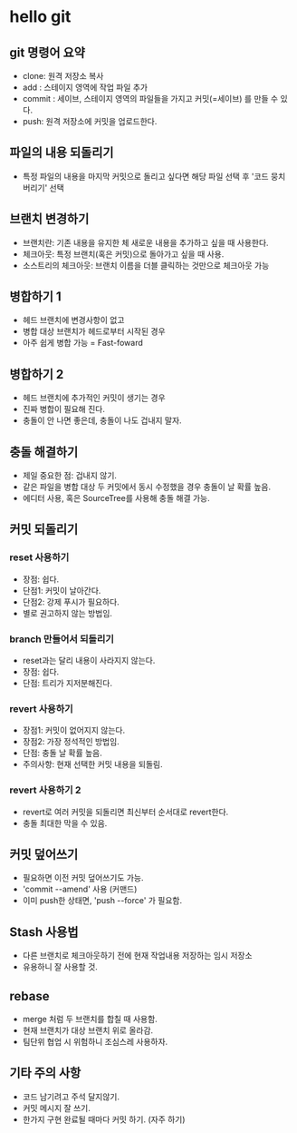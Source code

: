 # hello git

## git 명령어 요약

- clone: 원격 저장소 복사
- add : 스테이지 영역에 작업 파일 추가
- commit : 세이브, 스테이지 영역의 파일들을 가지고 커밋(=세이브) 를 만들 수 있다.
- push: 원격 저장소에 커밋을 업로드한다.

## 파일의 내용 되돌리기

- 특정 파일의 내용을 마지막 커밋으로 돌리고 싶다면 해당 파일 선택 후 '코드 뭉치 버리기' 선택

## 브랜치 변경하기

- 브랜치란: 기존 내용을 유지한 체 새로운 내용을 추가하고 싶을 때 사용한다.
- 체크아웃: 특정 브랜치(혹은 커밋)으로 돌아가고 싶을 때 사용.
- 소스트리의 체크아웃: 브랜치 이름을 더블 클릭하는 것만으로 체크아웃 가능

## 병합하기 1

- 헤드 브랜치에 변경사항이 없고
- 병합 대상 브랜치가 헤드로부터 시작된 경우
- 아주 쉽게 병합 가능 = Fast-foward

## 병합하기 2

- 헤드 브랜치에 추가적인 커밋이 생기는 경우
- 진짜 병합이 필요해 진다.
- 충돌이 안 나면 좋은데, 충돌이 나도 겁내지 말자.

## 충돌 해결하기

- 제일 중요한 점: 겁내지 않기.
- 같은 파일을 병합 대상 두 커밋에서 동시 수정했을 경우 충돌이 날 확률 높음.
- 에디터 사용, 혹은 SourceTree를 사용해 충돌 해결 가능.

## 커밋 되돌리기

### reset 사용하기

- 장점: 쉽다.
- 단점1: 커밋이 날아간다.
- 단점2: 강제 푸시가 필요하다.
- 별로 권고하지 않는 방법임.

### branch 만들어서 되돌리기

- reset과는 달리 내용이 사라지지 않는다.
- 장점: 쉽다.
- 단점: 트리가 지저분해진다.

### revert 사용하기

- 장점1: 커밋이 없어지지 않는다.
- 장점2: 가장 정석적인 방법임.
- 단점: 충돌 날 확률 높음.
- 주의사항: 현재 선택한 커밋 내용을 되돌림.

### revert 사용하기 2

- revert로 여러 커밋을 되돌리면 최신부터 순서대로 revert한다.
- 충돌 최대한 막을 수 있음.

## 커밋 덮어쓰기

- 필요하면 이전 커밋 덮어쓰기도 가능.
- 'commit --amend' 사용 (커맨드)
- 이미 push한 상태면, 'push --force' 가 필요함.

## Stash 사용법

- 다른 브랜치로 체크아웃하기 전에 현재 작업내용 저장하는 임시 저장소
- 유용하니 잘 사용할 것.

## rebase

- merge 처럼 두 브랜치를 합칠 때 사용함.
- 현재 브랜치가 대상 브랜치 위로 올라감.
- 팀단위 협업 시 위험하니 조심스레 사용하자.

## 기타 주의 사항

- 코드 남기려고 주석 달지않기.
- 커밋 메시지 잘 쓰기.
- 한가지 구현 완료될 때마다 커밋 하기. (자주 하기)
